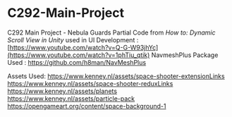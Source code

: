 # C292-Main-Project
C292 Main Project - Nebula Guards
Partial Code from *How to: Dynamic Scroll View in Unity* used in UI Development : [https://www.youtube.com/watch?v=Q-G-W93jhYc](https://www.youtube.com/watch?v=1phTiu_qtik)
NavmeshPlus Package Used : https://github.com/h8man/NavMeshPlus


Assets Used:
https://www.kenney.nl/assets/space-shooter-extensionLinks 
https://www.kenney.nl/assets/space-shooter-reduxLinks 
https://www.kenney.nl/assets/planets
https://www.kenney.nl/assets/particle-pack
https://opengameart.org/content/space-background-1
